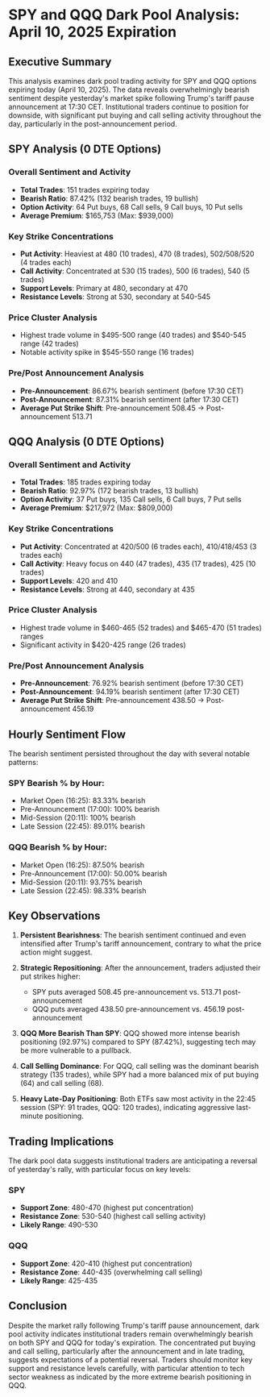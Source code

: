 # SPY and QQQ Dark Pool Analysis: April 10, 2025 Expiration

## Executive Summary

This analysis examines dark pool trading activity for SPY and QQQ options expiring today (April 10, 2025). The data reveals overwhelmingly bearish sentiment despite yesterday's market spike following Trump's tariff pause announcement at 17:30 CET. Institutional traders continue to position for downside, with significant put buying and call selling activity throughout the day, particularly in the post-announcement period.

## SPY Analysis (0 DTE Options)

### Overall Sentiment and Activity
- **Total Trades**: 151 trades expiring today
- **Bearish Ratio**: 87.42% (132 bearish trades, 19 bullish)
- **Option Activity**: 64 Put buys, 68 Call sells, 9 Call buys, 10 Put sells
- **Average Premium**: $165,753 (Max: $939,000)

### Key Strike Concentrations
- **Put Activity**: Heaviest at 480 (10 trades), 470 (8 trades), 502/508/520 (4 trades each)
- **Call Activity**: Concentrated at 530 (15 trades), 500 (6 trades), 540 (5 trades)
- **Support Levels**: Primary at 480, secondary at 470
- **Resistance Levels**: Strong at 530, secondary at 540-545

### Price Cluster Analysis
- Highest trade volume in $495-500 range (40 trades) and $540-545 range (42 trades)
- Notable activity spike in $545-550 range (16 trades)

### Pre/Post Announcement Analysis
- **Pre-Announcement**: 86.67% bearish sentiment (before 17:30 CET)
- **Post-Announcement**: 87.31% bearish sentiment (after 17:30 CET)
- **Average Put Strike Shift**: Pre-announcement 508.45 → Post-announcement 513.71

## QQQ Analysis (0 DTE Options)

### Overall Sentiment and Activity
- **Total Trades**: 185 trades expiring today
- **Bearish Ratio**: 92.97% (172 bearish trades, 13 bullish)
- **Option Activity**: 37 Put buys, 135 Call sells, 6 Call buys, 7 Put sells
- **Average Premium**: $217,972 (Max: $809,000)

### Key Strike Concentrations
- **Put Activity**: Concentrated at 420/500 (6 trades each), 410/418/453 (3 trades each)
- **Call Activity**: Heavy focus on 440 (47 trades), 435 (17 trades), 425 (10 trades)
- **Support Levels**: 420 and 410
- **Resistance Levels**: Strong at 440, secondary at 435

### Price Cluster Analysis
- Highest trade volume in $460-465 (52 trades) and $465-470 (51 trades) ranges
- Significant activity in $420-425 range (26 trades)

### Pre/Post Announcement Analysis
- **Pre-Announcement**: 76.92% bearish sentiment (before 17:30 CET)
- **Post-Announcement**: 94.19% bearish sentiment (after 17:30 CET)
- **Average Put Strike Shift**: Pre-announcement 438.50 → Post-announcement 456.19

## Hourly Sentiment Flow

The bearish sentiment persisted throughout the day with several notable patterns:

### SPY Bearish % by Hour:
- Market Open (16:25): 83.33% bearish
- Pre-Announcement (17:00): 100% bearish
- Mid-Session (20:11): 100% bearish
- Late Session (22:45): 89.01% bearish

### QQQ Bearish % by Hour:
- Market Open (16:25): 87.50% bearish
- Pre-Announcement (17:00): 50.00% bearish
- Mid-Session (20:11): 93.75% bearish
- Late Session (22:45): 98.33% bearish

## Key Observations

1. **Persistent Bearishness**: The bearish sentiment continued and even intensified after Trump's tariff announcement, contrary to what the price action might suggest.

2. **Strategic Repositioning**: After the announcement, traders adjusted their put strikes higher:
   - SPY puts averaged 508.45 pre-announcement vs. 513.71 post-announcement
   - QQQ puts averaged 438.50 pre-announcement vs. 456.19 post-announcement

3. **QQQ More Bearish Than SPY**: QQQ showed more intense bearish positioning (92.97%) compared to SPY (87.42%), suggesting tech may be more vulnerable to a pullback.

4. **Call Selling Dominance**: For QQQ, call selling was the dominant bearish strategy (135 trades), while SPY had a more balanced mix of put buying (64) and call selling (68).

5. **Heavy Late-Day Positioning**: Both ETFs saw most activity in the 22:45 session (SPY: 91 trades, QQQ: 120 trades), indicating aggressive last-minute positioning.

## Trading Implications

The dark pool data suggests institutional traders are anticipating a reversal of yesterday's rally, with particular focus on key levels:

### SPY
- **Support Zone**: 480-470 (highest put concentration)
- **Resistance Zone**: 530-540 (highest call selling activity)
- **Likely Range**: 490-530

### QQQ
- **Support Zone**: 420-410 (highest put concentration)
- **Resistance Zone**: 440-435 (overwhelming call selling)
- **Likely Range**: 425-435

## Conclusion

Despite the market rally following Trump's tariff pause announcement, dark pool activity indicates institutional traders remain overwhelmingly bearish on both SPY and QQQ for today's expiration. The concentrated put buying and call selling, particularly after the announcement and in late trading, suggests expectations of a potential reversal. Traders should monitor key support and resistance levels carefully, with particular attention to tech sector weakness as indicated by the more extreme bearish positioning in QQQ.